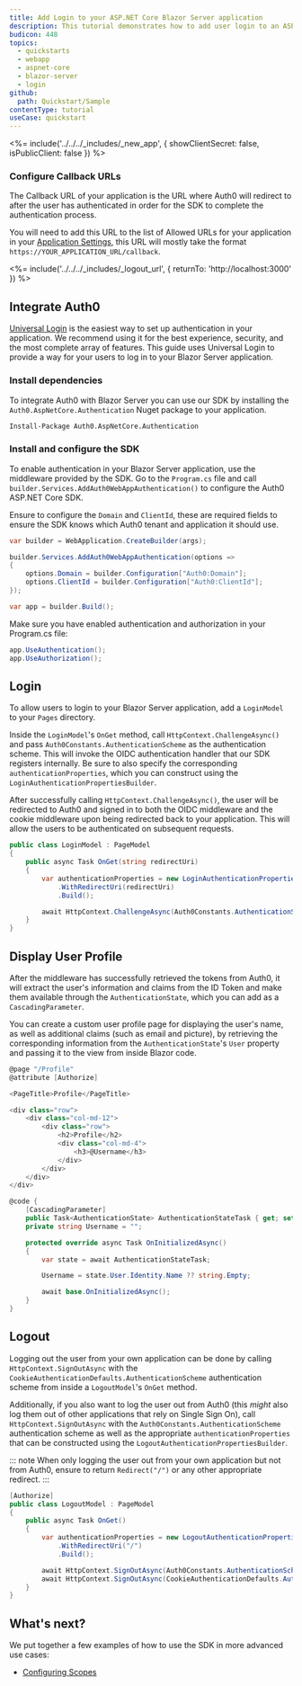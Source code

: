 ```yaml
---
title: Add Login to your ASP.NET Core Blazor Server application
description: This tutorial demonstrates how to add user login to an ASP.NET Core Blazor Server application.
budicon: 448
topics:
  - quickstarts
  - webapp
  - aspnet-core
  - blazor-server
  - login
github:
  path: Quickstart/Sample
contentType: tutorial
useCase: quickstart
---
```


<!-- markdownlint-disable MD041 -->

<%= include('../../../_includes/_new_app', { showClientSecret: false, isPublicClient: false }) %>

<!-- markdownlint-disable MD002 MD041 -->

### Configure Callback URLs

The Callback URL of your application is the URL where Auth0 will redirect to after the user has authenticated in order for the SDK to complete the authentication process.

You will need to add this URL to the list of Allowed URLs for your application in your <a href="$manage_url/#/applications" target="_blank" rel="noreferrer">Application Settings</a>, this URL will mostly take the format `https://YOUR_APPLICATION_URL/callback`.

<%= include('../../../_includes/_logout_url', { returnTo: 'http://localhost:3000' }) %>

## Integrate Auth0

<a href="/hosted-pages/login" target="_blank" rel="noreferrer">Universal Login</a> is the easiest way to set up authentication in your application. We recommend using it for the best experience, security, and the most complete array of features. This guide uses Universal Login to provide a way for your users to log in to your Blazor Server application.

### Install dependencies

To integrate Auth0 with Blazor Server you can use our SDK by installing the `Auth0.AspNetCore.Authentication` Nuget package to your application.

```bash
Install-Package Auth0.AspNetCore.Authentication
```

### Install and configure the SDK

To enable authentication in your Blazor Server application, use the middleware provided by the SDK. Go to the `Program.cs` file and call `builder.Services.AddAuth0WebAppAuthentication()` to configure the Auth0 ASP.NET Core SDK.

Ensure to configure the `Domain` and `ClientId`, these are required fields to ensure the SDK knows which Auth0 tenant and application it should use.

```cs
var builder = WebApplication.CreateBuilder(args);

builder.Services.AddAuth0WebAppAuthentication(options =>
{
    options.Domain = builder.Configuration["Auth0:Domain"];
    options.ClientId = builder.Configuration["Auth0:ClientId"];
});

var app = builder.Build();
```

Make sure you have enabled authentication and authorization in your Program.cs file:

```csharp
app.UseAuthentication();
app.UseAuthorization();
```

## Login

To allow users to login to your Blazor Server application, add a `LoginModel` to your `Pages` directory.

Inside the `LoginModel`'s `OnGet` method, call `HttpContext.ChallengeAsync()` and pass `Auth0Constants.AuthenticationScheme` as the authentication scheme. This will invoke the OIDC authentication handler that our SDK registers internally. Be sure to also specify the corresponding `authenticationProperties`, which you can construct using the `LoginAuthenticationPropertiesBuilder`.

After successfully calling `HttpContext.ChallengeAsync()`, the user will be redirected to Auth0 and signed in to both the OIDC middleware and the cookie middleware upon being redirected back to your application. This will allow the users to be authenticated on subsequent requests.

```cs
public class LoginModel : PageModel
{
    public async Task OnGet(string redirectUri)
    {
        var authenticationProperties = new LoginAuthenticationPropertiesBuilder()
            .WithRedirectUri(redirectUri)
            .Build();

        await HttpContext.ChallengeAsync(Auth0Constants.AuthenticationScheme, authenticationProperties);
    }
}
```

## Display User Profile

After the middleware has successfully retrieved the tokens from Auth0, it will extract the user's information and claims from the ID Token and make them available through the `AuthenticationState`, which you can add as a `CascadingParameter`.

You can create a custom user profile page for displaying the user's name, as well as additional claims (such as email and picture), by retrieving the corresponding information from the `AuthenticationState`'s `User` property and passing it to the view from inside Blazor code.


```csharp
@page "/Profile"
@attribute [Authorize]

<PageTitle>Profile</PageTitle>

<div class="row">
    <div class="col-md-12">
        <div class="row">
            <h2>Profile</h2>
            <div class="col-md-4">
                <h3>@Username</h3>
            </div>
        </div>
    </div>
</div>

@code {
    [CascadingParameter]
    public Task<AuthenticationState> AuthenticationStateTask { get; set; }
    private string Username = "";

    protected override async Task OnInitializedAsync()
    {
        var state = await AuthenticationStateTask;

        Username = state.User.Identity.Name ?? string.Empty;

        await base.OnInitializedAsync();
    }
}
```

## Logout

Logging out the user from your own application can be done by calling `HttpContext.SignOutAsync` with the `CookieAuthenticationDefaults.AuthenticationScheme` authentication scheme from inside a `LogoutModel`'s `OnGet` method.

Additionally, if you also want to log the user out from Auth0 (this *might* also log them out of other applications that rely on Single Sign On), call `HttpContext.SignOutAsync` with the `Auth0Constants.AuthenticationScheme` authentication scheme as well as the appropriate `authenticationProperties` that can be constructed using the `LogoutAuthenticationPropertiesBuilder`.

::: note
When only logging the user out from your own application but not from Auth0, ensure to return `Redirect("/")` or any other appropriate redirect.
:::

```cs
[Authorize]
public class LogoutModel : PageModel
{
    public async Task OnGet()
    {
        var authenticationProperties = new LogoutAuthenticationPropertiesBuilder()
            .WithRedirectUri("/")
            .Build();

        await HttpContext.SignOutAsync(Auth0Constants.AuthenticationScheme, authenticationProperties);
        await HttpContext.SignOutAsync(CookieAuthenticationDefaults.AuthenticationScheme);
    }
}
```

## What's next?

We put together a few examples of how to use the SDK in more advanced use cases:

- <a href="https://github.com/auth0/auth0-aspnetcore-authentication/blob/main/EXAMPLES.md#blazor-server" target="_blank" rel="noreferrer">Configuring Scopes</a>
